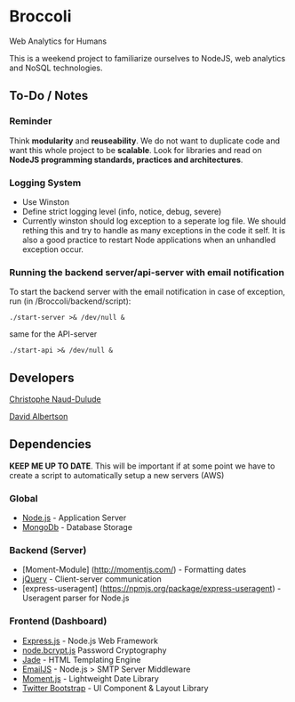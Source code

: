 Broccoli
========

Web Analytics for Humans

This is a weekend project to familiarize ourselves to NodeJS, web analytics and NoSQL technologies.

To-Do / Notes
-------------
### Reminder
Think **modularity** and **reuseability**. We do not want to duplicate code and want this whole project to be **scalable**. 
Look for libraries and read on **NodeJS programming standards, practices and architectures**. 

### Logging System
* Use Winston
* Define strict logging level (info, notice, debug, severe)
* Currently winston should log exception to a seperate log file. We should rething this and try to handle as many exceptions in the code it self. It is also a good practice to restart Node applications when an unhandled exception occur. 

### Running the backend server/api-server with email notification
To start the backend server with the email notification in case of exception, run (in /Broccoli/backend/script):

    ./start-server >& /dev/null &

same for the API-server

    ./start-api >& /dev/null &

Developers
---------
[Christophe Naud-Dulude](https://github.com/Chris911)

[David Albertson](https://github.com/Diastro)


Dependencies
------------
**KEEP ME UP TO DATE**. This will be important if at some point we have to create a script to automatically setup a new servers (AWS)

### Global
* [Node.js](http://nodejs.org/) - Application Server
* [MongoDb](http://www.mongodb.org/) - Database Storage

### Backend (Server)
* [Moment-Module] (http://momentjs.com/) - Formatting dates
* [jQuery](http://jquery.org/) - Client-server communication
* [express-useragent] (https://npmjs.org/package/express-useragent) - Useragent parser for Node.js

### Frontend (Dashboard)
* [Express.js](http://expressjs.com/) - Node.js Web Framework
* [node.bcrypt.js](https://github.com/ncb000gt/node.bcrypt.js/) Password Cryptography
* [Jade](http://jade-lang.com/) - HTML Templating Engine
* [EmailJS](http://github.com/eleith/emailjs) - Node.js > SMTP Server Middleware
* [Moment.js](http://momentjs.com/) - Lightweight Date Library
* [Twitter Bootstrap](http://twitter.github.com/bootstrap/) - UI Component & Layout Library
